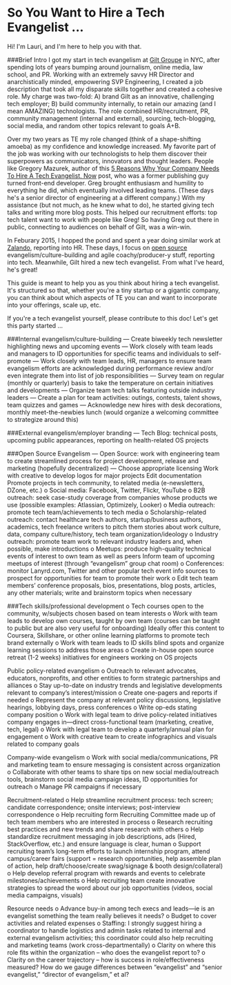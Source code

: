 # So You Want to Hire a Tech Evangelist ...

Hi! I'm Lauri, and I'm here to help you with that. 

###Brief Intro
I got my start in tech evangelism at [Gilt Groupe](http://tech.gilt.com/) in NYC, after spending lots of years bumping around journalism, online media, law school, and PR. Working with an extremely savvy HR Director and anarchistically minded, empowering SVP Engineering, I created a job description that took all my disparate skills together and created a cohesive role. My charge was two-fold: A) brand Gilt as an innovative, challenging tech employer; B) build community internally, to retain our amazing (and I mean AMAZING) technologists. The role combined HR/recruitment, PR, community management (internal and external), sourcing, tech-blogging, social media, and random other topics relevant to goals A+B.

Over my two years as TE my role changed (think of a shape-shifting amoeba) as my confidence and knowledge increased. My favorite part of the job was working with our technologists to help them discover their superpowers as communicators, innovators and thought leaders. People like Gregory Mazurek, author of this [5 Reasons Why Your Company Needs To Hire A Tech Evangelist, Now](https://www.linkedin.com/pulse/my-5-reasons-why-your-company-needs-hire-tech-now-gregory-mazurek) post, who was a former publishing guy turned front-end developer. Greg brought enthusiasm and humility to everything he did, which eventually involved leading teams. (These days he's a senior director of engineering at a different company.) With my assistance (but not much, as he knew what to do), he started giving tech talks and writing more blog posts. This helped our recruitment efforts: top tech talent want to work with people like Greg! So having Greg out there in public, connecting to audiences on behalf of Gilt, was a win-win.

In Feburary 2015, I hopped the pond and spent a year doing similar work at [Zalando](https://tech.zalando.com/), reporting into HR. These days, I focus on [open source](https://zalando.github.io/) evangelism/culture-building and agile coachy/producer-y stuff, reporting into tech. Meanwhile, Gilt hired a new tech evangelist. From what I've heard, he's great! 

This guide is meant to help you as you think about hiring a tech evangelist. It's structured so that, whether you're a tiny startup or a gigantic company, you can think about which aspects of TE you can and want to incorporate into your offerings, scale up, etc. 

If you're a tech evangelist yourself, please contribute to this doc! Let's get this party started ...

###Internal evangelism/culture-building
— Create biweekly tech newsletter highlighting news and upcoming events
— Work closely with team leads and managers to ID opportunities for specific teams and individuals to self-promote
— Work closely with team leads, HR, managers to ensure team evangelism efforts are acknowledged during performance review and/or even integrate them into list of job responsibilities
— Survey team on regular (monthly or quarterly) basis to take the temperature on certain initiatives and developments
— Organize team tech talks featuring outside industry leaders
— Create a plan for team activities: outings, contests, talent shows, team quizzes and games
— Acknowledge new hires with desk decorations, monthly meet-the-newbies lunch (would organize a welcoming committee to strategize around this)
 
###External evangelism/employer branding
— Tech Blog: technical posts, upcoming public appearances, reporting on health-related OS projects

###Open Source Evangelism
— Open Source: work with engineering team to create streamlined process for project development, release and marketing (hopefully decentralized)
— Choose appropriate licensing
 Work with creative to develop logos for major projects
 Edit documentation
Promote projects in tech community, to related media (e-newsletters, DZone, etc.)
o   Social media: Facebook, Twitter, Flickr, YouTube
o   B2B outreach: seek case-study coverage from companies whose products we use (possible examples: Atlassian, Optimizely, Looker)
o   Media outreach: promote tech team/achievements to tech media
o   Scholarship-related outreach: contact healthcare tech authors, startup/business authors, academics, tech freelance writers to pitch them stories about work culture, data, company culture/history, tech team organization/ideology
o   Industry outreach: promote team work to relevant industry leaders and, when possible, make introductions
o   Meetups: produce high-quality technical events of interest to own team as well as peers
 Inform team of upcoming meetups of interest (through “evangelism” group chat room)
o   Conferences: monitor Lanyrd.com, Twitter and other popular tech event info sources to prospect for opportunities for team to promote their work
o   Edit tech team members’ conference proposals, bios, presentations, blog posts, articles, any other materials; write and brainstorm topics when necessary
 
###Tech skills/professional development
o   Tech courses open to the community, w/subjects chosen based on team interests
o   Work with team leads to develop own courses, taught by own team (courses can be taught to public but are also very useful for onboarding)
 Ideally offer this content to Coursera, Skillshare, or other online learning platforms to promote tech brand externally
o   Work with team leads to ID skills blind spots and organize learning sessions to address those areas
o   Create in-house open source retreat (1-2 weeks) initiatives for engineers working on OS projects
 
Public policy-related evangelism
o   Outreach to relevant advocates, educators, nonprofits, and other entities to form strategic partnerships and alliances
o   Stay up-to-date on industry trends and legislative developments relevant to company’s interest/mission
o   Create one-pagers and reports if needed
o   Represent the company at relevant policy discussions, legislative hearings, lobbying days, press conferences
o   Write op-eds stating company position
o   Work with legal team to drive policy-related initiatives company engages in—direct cross-functional team (marketing, creative, tech, legal)
o   Work with legal team to develop a quarterly/annual plan for engagement
o   Work with creative team to create infographics and visuals related to company goals
 
Company-wide evangelism
o   Work with social media/communications, PR and marketing team to ensure messaging is consistent across organization
o   Collaborate with other teams to share tips on new social media/outreach tools, brainstorm social media campaign ideas, ID opportunities for outreach
o   Manage PR campaigns if necessary
 
Recruitment-related 
o   Help streamline recruitment process: tech screen; candidate correspondence; onsite interviews; post-interview correspondence
o   Help recruiting form Recruiting Committee made up of tech team members who are interested in process
o   Research recruiting best practices and new trends and share research with others
o   Help standardize recruitment messaging in job descriptions, ads (Hired, StackOverflow, etc.) and ensure language is clear, human
o   Support recruiting team’s long-term efforts to launch internship program, attend campus/career fairs (support = research opportunities, help assemble plan of action, help draft/choose/create swag/signage & booth design/collateral)
o   Help develop referral program with rewards and events to celebrate milestones/achievements
o   Help recruiting team create innovative strategies to spread the word about our job opportunities (videos, social media campaigns, visuals)
 
Resource needs
o   Advance buy-in among tech execs and leads—ie is an evangelist something the team really believes it needs?
o   Budget to cover activities and related expenses
o   Staffing: I strongly suggest hiring a coordinator to handle logistics and admin tasks related to internal and external evangelism activities; this coordinator could also help recruiting and marketing teams (work cross-departmentally)
o   Clarity on where this role fits within the organization – who does the evangelist report to?
o   Clarity on the career trajectory – how is success in role/effectiveness measured? How do we gauge differences between “evangelist” and “senior evangelist,” “director of evangelism,” et al?



